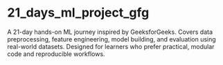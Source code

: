 # 21_days_ml_project_gfg
A 21-day hands-on ML journey inspired by GeeksforGeeks. Covers data preprocessing, feature engineering, model building, and evaluation using real-world datasets. Designed for learners who prefer practical, modular code and reproducible workflows.
